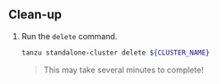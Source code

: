 ## Clean-up

1. Run the `delete` command.

    ```sh
    tanzu standalone-cluster delete ${CLUSTER_NAME}
    ```

    > This may take several minutes to complete!
